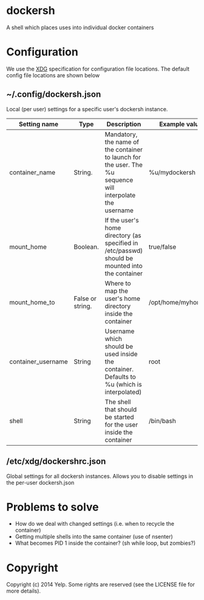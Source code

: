 dockersh
========

A shell which places uses into individual docker containers

Configuration
=============

We use the [XDG](http://standards.freedesktop.org/basedir-spec/basedir-spec-latest.html)
specification for configuration file locations. The default config file locations are shown below

~/.config/dockersh.json
-----------------------

Local (per user) settings for a specific user's dockersh instance.

Setting name  | Type | Description | Example value
------------- | ---- | ----------- | -------------
container_name  | String. | Mandatory, the name of the container to launch for the user. The %u sequence will interpolate the username | %u/mydockersh
mount_home  | Boolean. | If the user's home directory (as specified in /etc/passwd) should be mounted into the container | true/false
mount_home_to | False or string. | Where to map the user's home directory inside the container | /opt/home/myhomedir
container_username | String | Username which should be used inside the container. Defaults to %u (which is interpolated) | root
shell | String | The shell that should be started for the user inside the container | /bin/bash

/etc/xdg/dockershrc.json
------------------------

Global settings for all dockersh instances. Allows you to disable settings
in the per-user dockersh.json 

Problems to solve
=================

 * How do we deal with changed settings (i.e. when to recycle the container)
 * Getting multiple shells into the same container (use of nsenter)
 * What becomes PID 1 inside the container? (sh while loop, but zombies?)

Copyright
=========

Copyright (c) 2014 Yelp. Some rights are reserved (see the LICENSE file for more details).

